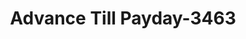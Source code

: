 ---
f_zip-code: 95361
f_state-code: CA
title: Advance Till Payday-3463
f_phone: 209-847-8480
f_city-only: Oakdale
f_address: 840 E F Street Oakdale
f_location-unique-id: '3463'
slug: advance-till-payday-3463
updated-on: '2024-05-30T13:46:58.046Z'
created-on: '2024-05-30T13:36:59.803Z'
published-on: '2024-05-30T13:54:32.469Z'
f_city-state: cms/city/oakdale-ca.md
f_company: cms/company/advance-till-payday.md
f_state: cms/state/california.md
layout: '[payday-loan].html'
tags: payday-loan
---